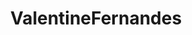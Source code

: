 ---
title: ValentineFernandes
github: https://github.com/ValentineFernandes
mode: light
transition: 1s
score: 72.8
archetype:
- Little Bit of Everything
---
